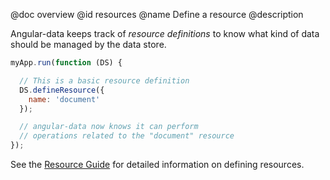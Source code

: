 @doc overview
@id resources
@name Define a resource
@description

Angular-data keeps track of _resource definitions_ to know what kind of data should be managed by the data store.

```js
myApp.run(function (DS) {

  // This is a basic resource definition
  DS.defineResource({
    name: 'document'
  });

  // angular-data now knows it can perform
  // operations related to the "document" resource
});
```

See the [Resource Guide](/documentation/guide/angular-data-resource/index) for detailed information on defining resources.
